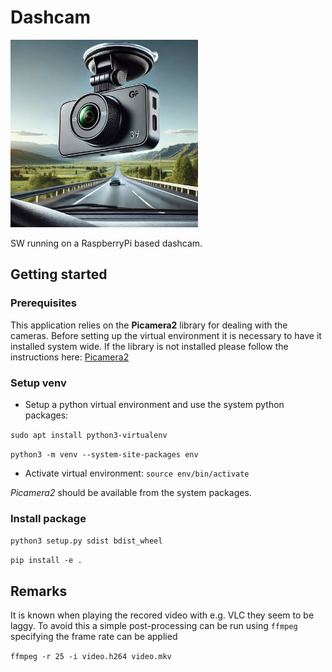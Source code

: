 # Dashcam

<img src="img/dashcam.png" alt="Dashcam" width="300">

SW running on a RaspberryPi based dashcam.

## Getting started

### Prerequisites

This application relies on the **Picamera2** library for dealing with the cameras. Before setting up the virtual environment it is necessary to have it installed system wide. If the library is not installed please follow the instructions here: [Picamera2](https://github.com/raspberrypi/picamera2)

### Setup venv

* Setup a python virtual environment and use the system python packages:

`sudo apt install python3-virtualenv`

`python3 -m venv --system-site-packages env`

* Activate virtual environment:
`source env/bin/activate`

*Picamera2* should be available from the system packages.

### Install package

`python3 setup.py sdist bdist_wheel`

`pip install -e .`

## Remarks

It is known when playing the recored video with e.g. VLC they seem to be laggy. To avoid this a simple post-processing can be run using `ffmpeg` specifying the frame rate can be applied

`ffmpeg -r 25 -i video.h264 video.mkv`

